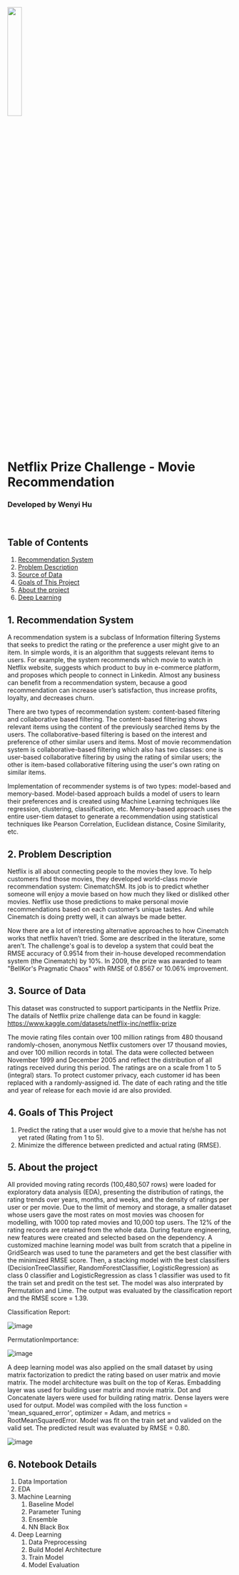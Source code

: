 <br>
<img src="https://cdn.slidesharecdn.com/ss_thumbnails/netflixprize-170320014819-thumbnail-4.jpg?cb=1489978383" width='25%'>
<h1> Netflix Prize Challenge - Movie Recommendation </h1>
<h3> Developed by Wenyi Hu </h3>
<br>

## Table of Contents
1. [Recommendation System](#1.-Recommendation-System)
2. [Problem Description](#2.-Problem-Description)
3. [Source of Data](#3.-Source-of-Data)
4. [Goals of This Project](#4.-Goals-of-This-Project)
5. [About the project](#5.-About-the-project)
6. [Deep Learning](#6.-Deep-Learning)

## 1. Recommendation System
A recommendation system is a subclass of Information filtering Systems that seeks to predict the rating or the preference a user might give to an item. In simple words, it is an algorithm that suggests relevant items to users. For example, the system recommends which movie to watch in Netflix website, suggests which product to buy in e-commerce platform, and proposes which people to connect in Linkedin. Almost any business can benefit from a recommendation system, because a good recommendation can increase user’s satisfaction, thus increase profits, loyalty, and decreases churn.

There are two types of recommendation system: content-based filtering and collaborative based filtering. The content-based filtering shows relevant items using the content of the previously searched items by the users. The collaborative-based filtering is based on the interest and preference of other similar users and items. Most of movie recommendation system is collaborative-based filtering which also has two classes: one is user-based collaborative filtering by using the rating of similar users; the other is item-based collaborative filtering using the user's own rating on similar items. 

Implementation of recommender systems is of two types: model-based and memory-based. Model-based approach builds a model of users to learn their preferences and is created using Machine Learning techniques like regression, clustering, classification, etc. Memory-based approach uses the entire user-tiem dataset to generate a recommendation using statistical techniques like Pearson Correlation, Euclidean distance, Cosine Similarity, etc.

## 2. Problem Description
Netflix is all about connecting people to the movies they love. To help customers find those movies, they developed world-class movie recommendation system: CinematchSM. Its job is to predict whether someone will enjoy a movie based on how much they liked or disliked other movies. Netflix use those predictions to make personal movie recommendations based on each customer’s unique tastes. And while Cinematch is doing pretty well, it can always be made better.

Now there are a lot of interesting alternative approaches to how Cinematch works that netflix haven’t tried. Some are described in the literature, some aren’t. The challenge's goal is to develop a system that could beat the RMSE accuracy of 0.9514 from their in-house developed recommendation system (the Cinematch) by 10%. In 2009, the prize was awarded to team "BellKor's Pragmatic Chaos" with RMSE of 0.8567 or 10.06% improvement. 

## 3. Source of Data
This dataset was constructed to support participants in the Netflix Prize. The datails of Netflix prize challenge data can be found in kaggle: https://www.kaggle.com/datasets/netflix-inc/netflix-prize

The movie rating files contain over 100 million ratings from 480 thousand randomly-chosen, anonymous Netflix customers over 17 thousand movies, and over 100 million records in total. The data were collected between November 1999 and December 2005 and reflect the distribution of all ratings received during this period. The ratings are on a scale from 1 to 5 (integral) stars. To protect customer privacy, each customer id has been replaced with a randomly-assigned id. The date of each rating and the title and year of release for each movie id are also provided.

## 4. Goals of This Project
1. Predict the rating that a user would give to a movie that he/she has not yet rated (Rating from 1 to 5).
2. Minimize the difference between predicted and actual rating (RMSE).

## 5. About the project
All provided moving rating records (100,480,507 rows) were loaded for exploratory data analysis (EDA), presenting the distribution of ratings, the rating trends over years, months, and weeks, and the density of ratings per user or per movie. 
Due to the limit of memory and storage, a smaller dataset whose users gave the most rates on most movies was choosen for modelling, with 1000 top rated movies and 10,000 top users. The 12% of the rating records are retained from the whole data. During feature engineering, new features were created and selected based on the dependency. A customized machine learning model was built from scratch that a pipeline in GridSearch was used to tune the parameters and get the best classifier with the minimized RMSE score. Then, a stacking model with the best classifiers (DecisionTreeClassifier, RandomForestClassifier, LogisticRegression) as class 0 classifier and LogisticRegression as class 1 classifier was used to fit the train set and predit on the test set. The model was also interprated by Permutation and Lime. The output was evaluated by the classification report and the RMSE score = 1.39.

Classification Report:

![image](https://user-images.githubusercontent.com/112957640/191595964-6aac89fe-b0ea-4afd-a759-74b6501ba488.png)

PermutationImportance:

![image](https://user-images.githubusercontent.com/112957640/191596244-1a03ea76-2878-42b1-b000-b0b7ffd33e26.png)

A deep learning model was also applied on the small dataset by using matrix factorization to predict the rating based on user matrix and movie matrix. The model architecture was built on the top of Keras. Embadding layer was used for building user matrix and movie matrix. Dot and Concatenate layers were used for building rating matrix. Dense layers were used for output. Model was compiled with the loss function = 'mean_squared_error', optimizer = Adam, and metrics = RootMeanSquaredError. Model was fit on the train set and valided on the valid set. The predicted result was evaluated by RMSE = 0.80.

![image](https://user-images.githubusercontent.com/112957640/191597383-37f61234-0ed2-4af8-9128-9616fe1b59fb.png)

## 6. Notebook Details
1. Data Importation
2. EDA
3. Machine Learning
    1. Baseline Model
    2. Parameter Tuning
    3. Ensemble
    4. NN Black Box
4. Deep Learning
    1. Data Preprocessing
    2. Build Model Architecture
    3. Train Model
    4. Model Evaluation
